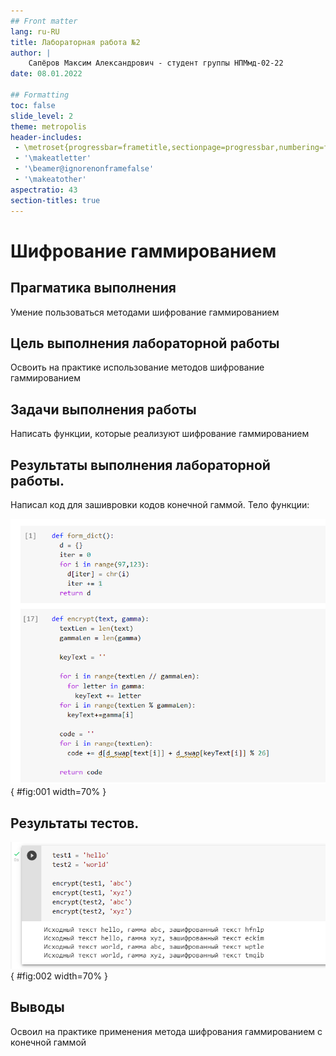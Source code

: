 ```yaml
---
## Front matter
lang: ru-RU
title: Лабораторная работа №2
author: |
	Сапёров Максим Александрович - студент группы НПМмд-02-22
date: 08.01.2022

## Formatting
toc: false
slide_level: 2
theme: metropolis
header-includes:
 - \metroset{progressbar=frametitle,sectionpage=progressbar,numbering=fraction}
 - '\makeatletter'
 - '\beamer@ignorenonframefalse'
 - '\makeatother'
aspectratio: 43
section-titles: true
---
```


# Шифрование гаммированием

## Прагматика выполнения

Умение пользоваться методами шифрование гаммированием

## Цель выполнения лабораторной работы

Освоить на практике использование методов шифрование гаммированием

## Задачи выполнения работы

Написать функции, которые реализуют шифрование гаммированием

## Результаты выполнения лабораторной работы.
Написал код для зашивровки кодов конечной гаммой. Тело функции:

![зашивровки кодов конечной гаммой](image/definition.png){ #fig:001 width=70% }

## Результаты тестов.

![Результаты тестов](image/output.png){ #fig:002 width=70% }  


## Выводы

Освоил на практике применения метода шифрования гаммированием с конечной гаммой
